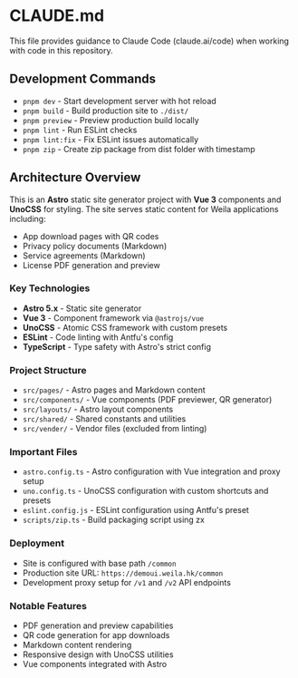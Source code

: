 # CLAUDE.md

This file provides guidance to Claude Code (claude.ai/code) when working with code in this repository.

## Development Commands

- `pnpm dev` - Start development server with hot reload
- `pnpm build` - Build production site to `./dist/`
- `pnpm preview` - Preview production build locally
- `pnpm lint` - Run ESLint checks
- `pnpm lint:fix` - Fix ESLint issues automatically
- `pnpm zip` - Create zip package from dist folder with timestamp

## Architecture Overview

This is an **Astro** static site generator project with **Vue 3** components and **UnoCSS** for styling. The site serves static content for Weila applications including:

- App download pages with QR codes
- Privacy policy documents (Markdown)
- Service agreements (Markdown) 
- License PDF generation and preview

### Key Technologies
- **Astro 5.x** - Static site generator
- **Vue 3** - Component framework via `@astrojs/vue`
- **UnoCSS** - Atomic CSS framework with custom presets
- **ESLint** - Code linting with Antfu's config
- **TypeScript** - Type safety with Astro's strict config

### Project Structure
- `src/pages/` - Astro pages and Markdown content
- `src/components/` - Vue components (PDF previewer, QR generator)
- `src/layouts/` - Astro layout components
- `src/shared/` - Shared constants and utilities
- `src/vender/` - Vendor files (excluded from linting)

### Important Files
- `astro.config.ts` - Astro configuration with Vue integration and proxy setup
- `uno.config.ts` - UnoCSS configuration with custom shortcuts and presets
- `eslint.config.js` - ESLint configuration using Antfu's preset
- `scripts/zip.ts` - Build packaging script using zx

### Deployment
- Site is configured with base path `/common`
- Production site URL: `https://demoui.weila.hk/common`
- Development proxy setup for `/v1` and `/v2` API endpoints

### Notable Features
- PDF generation and preview capabilities
- QR code generation for app downloads
- Markdown content rendering
- Responsive design with UnoCSS utilities
- Vue components integrated with Astro